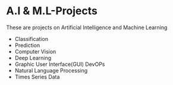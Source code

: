 # A.I & M.L-Projects
These are projects on Artificial Intelligence and Machine Learning
  * Classification
  * Prediction
  * Computer Vision
  * Deep Learning
  * Graphic User Interface(GUI) DevOPs
  * Natural Language Processing
  * Times Series Data
